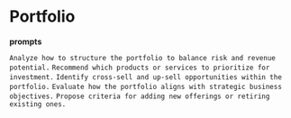 # Portfolio

**prompts**

`Analyze how to structure the portfolio to balance risk and revenue potential.`
`Recommend which products or services to prioritize for investment.`
`Identify cross-sell and up-sell opportunities within the portfolio.`
`Evaluate how the portfolio aligns with strategic business objectives.`
`Propose criteria for adding new offerings or retiring existing ones.`